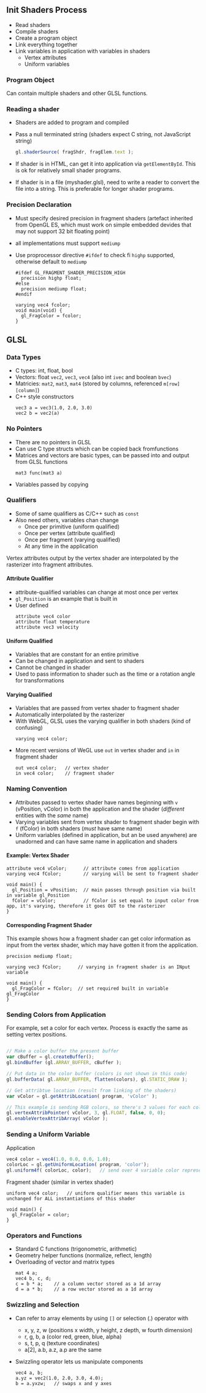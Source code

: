## Init Shaders Process

* Read shaders
* Compile shaders
* Create a program object
* Link everything together
* Link variables in application with variables in shaders
  * Vertex attributes
  * Uniform variables

### Program Object

Can contain multiple shaders and other GLSL functions.

### Reading a shader

* Shaders are added to program and compiled
* Pass a null terminated string (shaders expect C string, not JavaScript string)

  ```javascript
  gl.shaderSource( fragShdr, fragElem.text );
  ```

* If shader is in HTML, can get it into application via `getElementById`.
This is ok for relatively small shader programs.
* If shader is in a file (myshader.glsl), need to write a reader to convert the file into a string.
This is preferable for longer shader programs.

### Precision Declaration

* Must specify desired precision in fragment shaders (artefact inherited from OpenGL ES,
  which must work on simple embedded devides that may not support 32 bit floating point)
* all implementations must support `mediump`
* Use proprocessor directive `#ifdef` to check fi `highp` supported, otherwise default to `mediump`

  ```
  #ifdef GL_FRAGMENT_SHADER_PRECISION_HIGH
    precision highp float;
  #else
    precision mediump float;
  #endif

  varying vec4 fcolor;
  void main(void) {
    gl_FragColor = fcolor;
  }
  ```

## GLSL

### Data Types

* C types: int, float, bool
* Vectors: float `vec2`, `vec3`, `vec4` (also int `ivec` and boolean `bvec`)
* Matricies: `mat2`, `mat3`, `mat4` (stored by columns, referenced `m[row][column]`)
* C++ style constructors
  ```
  vec3 a = vec3(1.0, 2.0, 3.0)
  vec2 b = vec2(a)
  ```

### No Pointers

* There are no pointers in GLSL
* Can use C type structs which can be copied back fromfunctions
* Matrices and vectors are basic types, can be passed into and output from GLSL functions
  ```
  mat3 func(mat3 a)
  ```
* Variables passed by copying

### Qualifiers

* Some of same qualifiers as C/C++ such as `const`
* Also need others, variables chan change
  * Once per primitive (uniform qualified)
  * Once per vertex (attribute qualified)
  * Once per fragment (varying qualified)
  * At any time in the application

Vertex attributes output by the vertex shader are interpolated by the rasterizer into fragment attributes.

#### Attribute Qualifier

* attribute-qualified variables can change at most once per vertex
* `gl_Position` is an example that is built in
* User defined
  ```
  attribute vec4 color
  attribute float temperature
  attribute vec3 velocity
  ```

#### Uniform Qualified

* Variables that are constant for an entire primitive
* Can be changed in application and sent to shaders
* Cannot be changed in shader
* Used to pass information to shader such as the time or a rotation angle for transformations

#### Varying Qualified

* Variables that are passed from vertex shader to fragment shader
* Automatically interpolated by the rasterizer
* With WebGL, GLSL uses the varying qualifier in both shaders (kind of confusing)
  ```
  varying vec4 color;
  ```
* More recent versions of WeGL use `out` in vertex shader and `in` in fragment shader
  ```
  out vec4 color;   // vertex shader
  in vec4 color;    // fragment shader
  ```

### Naming Convention

* Attributes passed to vertex shader have names beginning with `v` (vPosition, vColor) in both the application and the shader
(_different_ entities with the _same_ name)
* Varying variables sent from vertex shader to fragment shader begin with `f` (fColor) in both shaders (_must_ have same name)
* Uniform variables (defined in application, but an be used anywhere) are unadorned and can have same name in application and shaders

#### Example: Vertex Shader

```
attribute vec4 vColor;      // attribute comes from application
varying vec4 fColor;        // varying will be sent to fragment shader

void main() {
  gl_Position = vPosition;  // main passes through position via built in variable gl_Position
  fColor = vColor;          // fColor is set equal to input color from app, it's varying, therefore it goes OUT to the rasterizer
}
```

#### Corresponding Fragment Shader

This example shows how a fragment shader can get color information as input from the vertex shader,
which may have gotten it from the application.

```
precision mediump float;

varying vec3 fColor;      // varying in fragment shader is an INput variable

void main() {
  gl_FragColor = fColor;  // set required built in variable gl_FragColor
}
```

### Sending Colors from Application

For example, set a color for each vertex. Process is exactly the same as setting vertex positions.

```javascript

// Make a color buffer the present buffer
var cBuffer = gl.createBuffer();
gl.bindBuffer (gl.ARRAY_BUFFER, cBuffer );

// Put data in the color buffer (colors is not shown in this code)
gl.bufferData( gl.ARRAY_BUFFER, flatten(colors), gl.STATIC_DRAW );

// Get attribtue location (result from linking of the shaders)
var vColor = gl.getAttribLocation( program, 'vColor' );

// This example is sending RGB colors, so there's 3 values for each color
gl.vertexAttribPointer( vColor, 3, gl.FLOAT, false, 0, 0);
gl.enableVertexAttribArray( vColor );
```

### Sending a Uniform Variable

Application

```javascript
vec4 color = vec4(1.0, 0.0, 0.0, 1.0);
colorLoc = gl.getUniformLocation( program, 'color');
gl.uniform4f( colorLoc, color);   // send over 4 variable color represented as floats
```

Fragment shader (similar in vertex shader)

```
uniform vec4 color;   // uniform qualifier means this variable is unchanged for ALL instantiations of this shader

void main() {
  gl_FragColor = color;
}
```

### Operators and Functions

* Standard C functions (trigonometric, arithmetic)
* Geometry helper functions (normalize, reflect, length)
* Overloading of vector and matrix types
  ```
  mat 4 a;
  vec4 b, c, d;
  c = b * a;    // a column vector stored as a 1d array
  d = a * b;    // a row vector stored as a 1d array
  ```

### Swizzling and Selection

* Can refer to array elements by using `[]` or selection (.) operator with
  - x, y, z, w (positions x width, y height, z depth, w fourth dimension)
  - r, g, b, a (color red, green, blue, alpha)
  - s, t, p, q (texture coordinates)
  - a[2], a.b, a.z, a.p are the same

* Swizzling operator lets us manipulate components
  ```
  vec4 a, b;
  a.yz = vec2(1.0, 2.0, 3.0, 4.0);
  b = a.yxzw;   // swaps x and y axes
  ```
